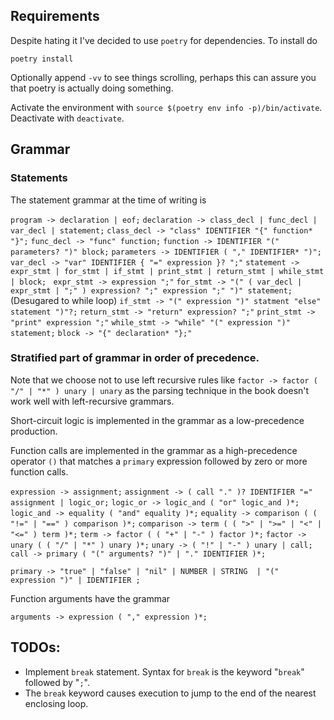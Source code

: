 

## Requirements 
Despite hating it I've decided to use `poetry` for dependencies. To install do

`poetry install` 

Optionally append `-vv` to see things scrolling, perhaps this can assure you that poetry is actually doing something.

Activate the environment with `source $(poetry env info -p)/bin/activate`. Deactivate with `deactivate`.


## Grammar

### Statements
The statement grammar at the time of writing is 

`program -> declaration | eof;`
`declaration -> class_decl | func_decl | var_decl | statement;`
`class_decl -> "class" IDENTIFIER "{" function* "}";`
`func_decl -> "func" function;`
`function -> IDENTIFIER "(" parameters? ")" block;`
`parameters -> IDENTIFIER ( "," IDENTIFIER* ")";`
`var_decl -> "var" IDENTIFIER { "=" expression }? ";"`
`statement -> expr_stmt | for_stmt | if_stmt | print_stmt | return_stmt | while_stmt | block; `
`expr_stmt -> expression ";"`
`for_stmt -> "(" ( var_decl | expr_stmt | ";" ) expression? ";" expression ";" ")" statement;`  (Desugared to while loop)
`if_stmt -> "(" expression ")" statment "else" statement ")"?;`
`return_stmt -> "return" expression? ";"`
`print_stmt -> "print" expression ";"`
`while_stmt -> "while" "(" expression ")" statement;`
`block -> "{" declaration* "};"`


### Stratified part of grammar in order of precedence. 

Note that we choose not to use 
left recursive rules like `factor -> factor ( "/" | "*" ) unary | unary` as the 
parsing technique in the book doesn't work well with left-recursive grammars.

Short-circuit logic is implemented in the grammar as a low-precedence production.

Function calls are implemented in the grammar as a high-precedence operator `()` 
that matches a `primary` expression followed by zero or more function calls.

`expression -> assignment;`
`assignment -> ( call "." )? IDENTIFIER "=" assignment | logic_or;`
`logic_or -> logic_and ( "or" logic_and )*;`
`logic_and -> equality ( "and" equality )*;`
`equality -> comparison ( ( "!=" | "==" ) comparison )*;`
`comparison -> term ( ( ">" | ">=" | "<" | "<=" ) term )*;`
`term -> factor ( ( "+" | "-" ) factor )*;`
`factor -> unary ( ( "/" | "*" ) unary )*;`
`unary -> ( "!" | "-" ) unary | call;`
`call -> primary ( "(" arguments? ")" | "." IDENTIFIER )*;`

`primary -> "true" | "false" | "nil" | NUMBER | STRING 
            | "(" expression ")" | IDENTIFIER ;`


Function arguments have the grammar 

`arguments -> expression ( "," expression )*;`


## TODOs:
- Implement `break` statement. Syntax for `break` is the keyword "`break`" followed by "`;`". 
- The `break` keyword causes execution to jump to the end of the nearest enclosing loop.
